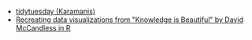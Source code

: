 * [tidytuesday (Karamanis)](https://github.com/gkaramanis/tidytuesday)
* [Recreating data visualizations from "Knowledge is Beautiful" by David McCandless in R](https://github.com/moldach/dataRbeautiful)
